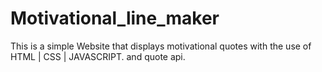 # Motivational_line_maker
This is a simple Website that displays motivational quotes with the use of HTML | CSS | JAVASCRIPT. and quote api. 
